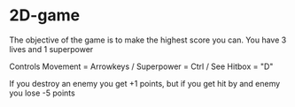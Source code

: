 # 2D-game
The objective of the game is to make the highest score you can. You have 3 lives and 1 superpower

Controls
Movement = Arrowkeys /
Superpower = Ctrl /
See Hitbox = "D"

If you destroy an enemy you get +1 points, but if you get hit by and enemy you lose -5 points
